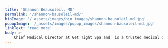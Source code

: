 ```yaml
---
title: 'Shannon Beausoleil, MD'
permalink: '/shannon-bausoleil-md/'
bioImage: '/_assets/images/bio_images/shannon-bausoleil-md.jpg'
popupImage: '/_assets/images/popup_images/shannon-bausoleil-md.jpg'
linkText: 'read more'
body: >-
    Chief Medical Director at Get Tight Spa and  is a trusted medical doctor in West Hartford. Dr. Beausoleil has decided to expand her former West Hartford spa, Aspire Wellness, into Get Tight Spa. She is an internal medicine and pediatrics specialist with more than 20 years of clinical experience. She firmly believes in treating the whole person and offering preventative measures of treatment for overall health. She is certified in internal medicine by the American Board of Internal Medicine.  She believes that anyone can achieve better health at any time through diet, exercise, stress management, and that high-tech body sculpting and fat loss can fast-track patients on the journey to wellness. In addition, Emsella is an excellent vehicle to address urinary incontinence, sexual dysfunction, and overall sexual health. Schedule your consultation with Dr. B today!
---
```


